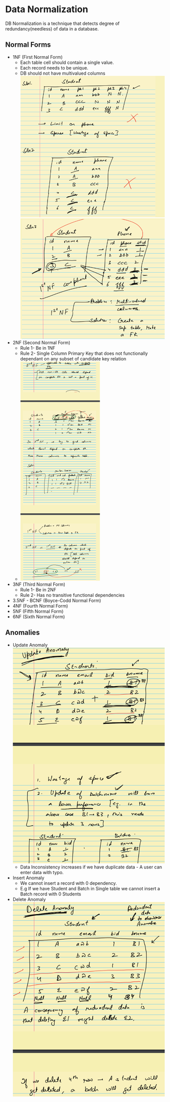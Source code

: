 # Data Normalization

DB Normalization is a technique that detects degree of redundancy(needless) of data in a database.

## Normal Forms

- 1NF (First Normal Form)
  - Each table cell should contain a single value.
  - Each record needs to be unique.
  - DB should not have multivalued columns
    ![img.png](../assets/images/rdbms/img.png)
    ![img_1.png](../assets/images/rdbms/img_1.png)
- 2NF (Second Normal Form)
  - Rule 1- Be in 1NF
  - Rule 2- Single Column Primary Key that does not functionally dependant on any subset of candidate key relation
  - ![img.png](../assets/images/rdbms/2nf.png)
- 3NF (Third Normal Form)
  - Rule 1- Be in 2NF
  - Rule 2- Has no transitive functional dependencies
- 3.5NF - BCNF (Boyce-Codd Normal Form)
- 4NF (Fourth Normal Form)
- 5NF (Fifth Normal Form)
- 6NF (Sixth Normal Form)

## Anomalies

- Update Anomaly
  ![image.png](../assets/images/rdbms/update_anamoly.png)
  - Data Inconsistency increases if we have duplicate data - A user can enter data with typo.
- Insert Anomaly
  - We cannot insert a record with 0 dependency. 
  - E.g If we have Student and Batch in Single table we cannot insert a Batch record with 0 Students
- Delete Anomaly
 ![image.png](../assets/images/rdbms/delete_anomaly.png)

